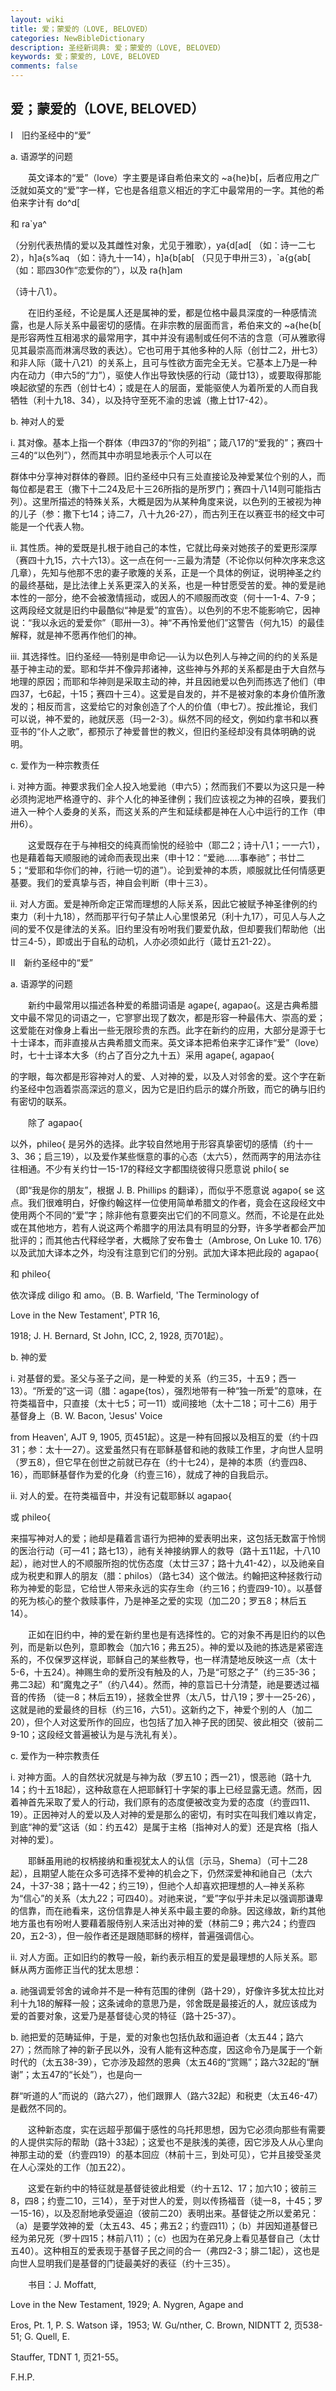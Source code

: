 ```yaml
---
layout: wiki
title: 爱；蒙爱的（LOVE, BELOVED）
categories: NewBibleDictionary
description: 圣经新词典: 爱；蒙爱的（LOVE, BELOVED）
keywords: 爱；蒙爱的, LOVE, BELOVED
comments: false
---
```


## 爱；蒙爱的（LOVE, BELOVED）

Ⅰ　旧约圣经中的“爱”

a. 语源学的问题

　　英文译本的“爱”（love）字主要是译自希伯来文的 ~a{he}b[，后者应用之广泛就如英文的“爱”字一样，它也是各组意义相近的字汇中最常用的一字。其他的希伯来字计有 do^d[

和 ra`ya^

（分别代表热情的爱以及其雌性对象，尤见于雅歌），ya{d[ad[ （如：诗一二七2），h]a{s%aq （如：诗九十一14），h]a{b[ab[ （只见于申卅三3），`a{g{ab[ （如：耶四30作“恋爱你的”），以及 ra{h]am

（诗十八1）。

　　在旧约圣经，不论是属人还是属神的爱，都是位格中最具深度的一种感情流露，也是人际关系中最密切的感情。在非宗教的层面而言，希伯来文的 ~a{he{b[ 是形容两性互相渴求的最常用字，其中并没有遏制或任何不洁的含意（可从雅歌得见其最崇高而淋漓尽致的表达）。它也可用于其他多种的人际（创廿二2，卅七3）和非人际（箴十八21）的关系上，且可与性欲方面完全无关。它基本上乃是一种内在动力（申六5的“力”），驱使人作出导致快感的行动（箴廿13），或要取得那能唤起欲望的东西（创廿七4）；或是在人的层面，爱能驱使人为着所爱的人而自我牺牲（利十九18、34），以及持守至死不渝的忠诚（撒上廿17-42）。

b. 神对人的爱

i. 其对像。基本上指一个群体（申四37的“你的列祖”；箴八17的“爱我的”；赛四十三4的“以色列”），然而其中亦明显地表示个人可以在

群体中分享神对群体的眷顾。旧约圣经中只有三处直接论及神爱某位个别的人，而每位都是君王（撒下十二24及尼十三26所指的是所罗门；赛四十八14则可能指古列）。这里所描述的特殊关系，大概是因为从某种角度来说，以色列的王被视为神的儿子（参：撒下七14；诗二7，八十九26-27），而古列王在以赛亚书的经文中可能是一个代表人物。

ii. 其性质。神的爱既是扎根于祂自己的本性，它就比母亲对她孩子的爱更形深厚（赛四十九15，六十六13）。这一点在何一-三最为清楚（不论你以何种次序来念这几章），先知与他那不忠的妻子歌篾的关系，正是一个具体的例证，说明神圣之约的最终基础，是比法律上关系更深入的关系，也是一种甘愿受苦的爱。神的爱是祂本性的一部分，绝不会被激情摇动，或因人的不顺服而改变（何十一1-4、7-9；这两段经文就是旧约中最酷似“神是爱”的宣告）。以色列的不忠不能影响它，因神说：“我以永远的爱爱你”（耶卅一3）。神“不再怜爱他们”这警告（何九15）的最佳解释，就是神不愿再作他们的神。

iii. 其选择性。旧约圣经──特别是申命记──认为以色列人与神之间的约的关系是基于神主动的爱。耶和华并不像异邦诸神，这些神与外邦的关系都是由于大自然与地理的原因；而耶和华神则是采取主动的神，并且因祂爱以色列而拣选了他们（申四37，七6起，十15；赛四十三4）。这爱是自发的，并不是被对象的本身价值所激发的；相反而言，这爱给它的对象创造了个人的价值（申七7）。按此推论，我们可以说，神不爱的，祂就厌恶（玛一2-3）。纵然不同的经文，例如约拿书和以赛亚书的“仆人之歌”，都预示了神爱普世的教义，但旧约圣经却没有具体明确的说明。

c. 爱作为一种宗教责任

i. 对神方面。神要求我们全人投入地爱祂（申六5）；然而我们不要以为这只是一种必须拘泥地严格遵守的、非个人化的神圣律例；我们应该视之为神的召唤，要我们进入一种个人委身的关系，而这关系的产生和延续都是神在人心中运行的工作（申卅6）。

　　这爱既存在于与神相交的纯真而愉悦的经验中（耶二2；诗十八1；一一六1），也是藉着每天顺服祂的诫命而表现出来（申十12：“爱祂……事奉祂”；书廿二5；“爱耶和华你们的神，行祂一切的道”）。论到爱神的本质，顺服就比任何情感更基要。我们的爱真挚与否，神自会判断（申十三3）。

ii. 对人方面。爱是神所命定正常而理想的人际关系，因此它被赋予神圣律例的约束力（利十九18），然而那平行句子禁止人心里恨弟兄（利十九17），可见人与人之间的爱不仅是律法的关系。旧约里没有吩咐我们要爱仇敌，但却要我们帮助他（出廿三4-5），即或出于自私的动机，人亦必须如此行（箴廿五21-22）。

Ⅱ　新约圣经中的“爱”

a. 语源学的问题

　　新约中最常用以描述各种爱的希腊词语是 agape{, agapao{。这是古典希腊文中最不常见的词语之一，它寥寥出现了数次，都是形容一种最伟大、崇高的爱；这爱能在对像身上看出一些无限珍贵的东西。此字在新约的应用，大部分是源于七十士译本，而非直接从古典希腊文而来。英文译本把希伯来字汇译作“爱”（love）时，七十士译本大多（约占了百分之九十五）采用 agape{, agapao{

的字眼，每次都是形容神对人的爱、人对神的爱，以及人对邻舍的爱。这个字在新约圣经中包涵着崇高深远的意义，因为它是旧约启示的媒介所致，而它的确与旧约有密切的联系。

　　除了 agapao{

以外，phileo{ 是另外的选择。此字较自然地用于形容真挚密切的感情（约十一3、36；启三19），以及爱作某些惬意的事的心态（太六5），然而两字的用法亦往往相通。不少有关约廿一15-17的释经文字都围绕彼得只愿意说 philo{ se

（即“我是你的朋友”，根据 J. B. Phillips 的翻译），而似乎不愿意说 agapo{ se 这点。我们很难明白，好像约翰这样一位使用简单希腊文的作者，竟会在这段经文中使用两个不同的“爱”字；除非他有意要突出它们的不同意义。然而，不论是在此处或在其他地方，若有人说这两个希腊字的用法具有明显的分野，许多学者都会严加批评的；而其他古代释经学者，大概除了安布鲁士（Ambrose, On Luke 10. 176）以及武加大译本之外，均没有注意到它们的分别。武加大译本把此段的 agapao{

和 phileo{

依次译成 diligo 和 amo。（B. B. Warfield, 'The Terminology of

Love in the New Testament', PTR 16,

1918; J. H. Bernard, St John, ICC, 2, 1928, 页701起）。

b. 神的爱

i. 对基督的爱。圣父与圣子之间，是一种爱的关系（约三35，十五9；西一13）。“所爱的”这一词（腊：agape{tos），强烈地带有一种“独一所爱”的意味，在符类福音中，只直接（太十七5；可一11）或间接地（太十二18；可十二6）用于基督身上（B. W. Bacon, 'Jesus' Voice

from Heaven', AJT 9, 1905, 页451起）。这是一种有回报以及相互的爱（约十四31；参：太十一27）。这爱虽然只有在耶稣基督和祂的救赎工作里，才向世人显明（罗五8），但它早在创世之前就已存在（约十七24），是神的本质（约壹四8、16），而耶稣基督作为爱的化身（约壹三16），就成了神的自我启示。

ii. 对人的爱。在符类福音中，并没有记载耶稣以 agapao{

或 phileo{

来描写神对人的爱；祂却是藉着言语行为把神的爱表明出来，这包括无数富于怜悯的医治行动（可一41；路七13），祂有关神接纳罪人的救导（路十五11起，十八10起），祂对世人的不顺服所抱的忧伤态度（太廿三37；路十九41-42），以及祂亲自成为税吏和罪人的朋友（腊：philos）（路七34）这个做法。约翰把这种拯救行动称为神爱的彰显，它给世人带来永远的实存生命（约三16；约壹四9-10）。以基督的死为核心的整个救赎事件，乃是神圣之爱的实现（加二20；罗五8；林后五14）。

　　正如在旧约中，神的爱在新约里也是有选择性的。它的对象不再是旧约的以色列，而是新以色列，意即教会（加六16；弗五25）。神的爱以及祂的拣选是紧密连系的，不仅保罗这样说，耶稣自己的某些教导，也一样清楚地反映这一点（太十5-6，十五24）。神赐生命的爱所没有触及的人，乃是“可怒之子”（约三35-36；弗二3起）和“魔鬼之子”（约八44）。然而，神的意旨已十分清楚，祂是要透过福音的传扬 （徒一8；林后五19），拯救全世界（太八5，廿八19；罗十一25-26），这就是祂的爱最终的目标（约三16，六51）。这新约之下，神爱个别的人（加二20），但个人对这爱所作的回应，也包括了加入神子民的团契、彼此相交（彼前二9-10；这段经文普遍被认为是与洗礼有关）。

c. 爱作为一种宗教责任

i. 对神方面。人的自然状况就是与神为敌（罗五10；西一21），恨恶祂（路十九14；约十五18起），这种敌意在人把耶稣钉十字架的事上已经显露无遗。然而，因着神首先采取了爱人的行动，我们原有的态度便被改变为爱的态度（约壹四11、19）。正因神对人的爱以及人对神的爱是那么的密切，有时实在叫我们难以肯定，到底“神的爱”这话（如：约五42）是属于主格〔指神对人的爱〕还是宾格〔指人对神的爱〕。

　　耶稣虽用祂的权柄接纳和重视犹太人的认信〔示马，Shema〕（可十二28起），且期望人能在众多可选择不爱神的机会之下，仍然深爱神和祂自己（太六24，十37-38；路十一42；约三19），但祂个人却喜欢把理想的人─神关系称为“信心”的关系（太九22；可四40）。对祂来说，“爱”字似乎并未足以强调那谦卑的信靠，而在祂看来，这份信靠是人神关系中最主要的命脉。因这缘故，新约其他地方虽也有吩咐人要藉着服侍别人来活出对神的爱（林前二9；弗六24；约壹四20，五2-3），但一般作者还是跟随耶稣的榜样，普遍强调信心。

ii. 对人方面。正如旧约的教导一般，新约表示相互的爱是最理想的人际关系。耶稣从两方面修正当代的犹太思想：

a. 祂强调爱邻舍的诫命并不是一种有范围的律例（路十29），好像许多犹太拉比对利十九18的解释一般；这条诫命的意思乃是，邻舍既是最接近的人，就应该成为爱的首要对象，这爱乃是基督徒心灵的特征（路十25-37）。

b. 祂把爱的范畴延伸，于是，爱的对象也包括仇敌和逼迫者（太五44；路六27）；然而除了神的新子民以外，没有人能有这种态度，因这命令乃是属于一个新时代的（太五38-39），它亦涉及超然的恩典（太五46的“赏赐”；路六32起的“酬谢”；太五47的“长处”），也是向一

群“听道的人”而说的（路六27），他们跟罪人（路六32起）和税吏（太五46-47）是截然不同的。

　　这种新态度，实在远超乎那偏于感性的乌托邦思想，因为它必须向那些有需要的人提供实际的帮助（路十33起）；这爱也不是肤浅的美德，因它涉及人从心里向神那主动的爱（约壹四19）的基本回应（林前十三，到处可见），它并且接受圣灵在人心深处的工作（加五22）。

　　这爱在新约中的特征就是基督徒彼此相爱（约十五12、17；加六10；彼前三8，四8；约壹二10，三14），至于对世人的爱，则以传扬福音（徒一8，十45；罗一15-16），以及忍耐地承受逼迫（彼前二20）表明出来。基督徒之所以爱弟兄：（a）是要学效神的爱（太五43、45；弗五2；约壹四11）；（b）并因知道基督已经为弟兄死（罗十四15；林前八11）；（c）也因为在弟兄身上看见基督自己（太廿五40）。这种相互的爱表现于基督子民之间的合一（弗四2-3；腓二1起），这也是向世人显明我们是基督的门徒最美好的表征（约十三35）。

　　书目：J. Moffatt,

Love in the New Testament, 1929; A. Nygren, Agape and

Eros, Pt. 1, P. S. Watson 译，1953; W. Gu/nther, C. Brown, NIDNTT 2, 页538-51; G. Quell, E.

Stauffer, TDNT 1, 页21-55。

F.H.P.








